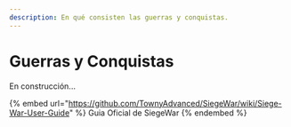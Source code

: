 ```yaml
---
description: En qué consisten las guerras y conquistas.
---
```


# Guerras y Conquistas

En construcción...

{% embed url="https://github.com/TownyAdvanced/SiegeWar/wiki/Siege-War-User-Guide" %}
Guia Oficial de SiegeWar
{% endembed %}

